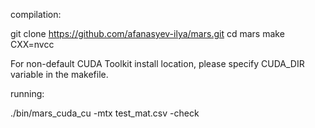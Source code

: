 compilation:

git clone https://github.com/afanasyev-ilya/mars.git
cd mars
make CXX=nvcc

For non-default CUDA Toolkit install location, please specify CUDA_DIR variable in the makefile.

running:

./bin/mars_cuda_cu -mtx test_mat.csv -check